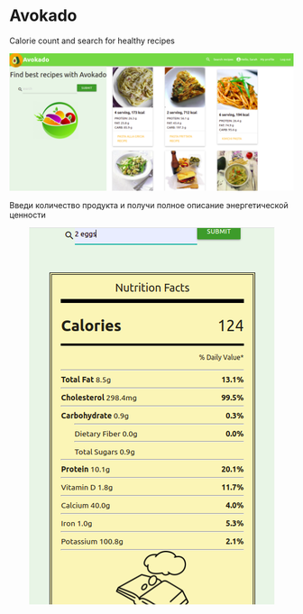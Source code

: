 # Avokado
Calorie count and search for healthy recipes

<img src="./img/avokado.png">

Введи количество продукта и получи полное описание энергетической ценности

<p align="center">
<img src="./img/avokado2.png">
</p>
